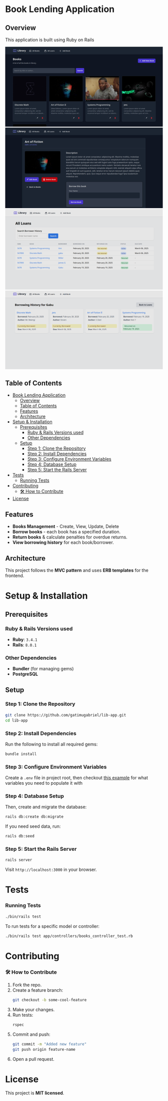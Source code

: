 # Book Lending Application

## Overview
This application is built using Ruby on Rails


![Homepage](/app/assets/images/Screenshot_1.png)
![Details](/app/assets/images/book_details.png)
![Borrowings](/app/assets/images/loans.png)
![User Hisotry](/app/assets/images/borrower_history.png)

## Table of Contents
- [Book Lending Application](#book-lending-application)
  - [Overview](#overview)
  - [Table of Contents](#table-of-contents)
  - [Features](#features)
  - [Architecture](#architecture)
- [Setup \& Installation](#setup--installation)
  - [Prerequisites](#prerequisites)
    - [Ruby \& Rails Versions used](#ruby--rails-versions-used)
    - [Other Dependencies](#other-dependencies)
  - [Setup](#setup)
    - [Step 1: Clone the Repository](#step-1-clone-the-repository)
    - [Step 2: Install Dependencies](#step-2-install-dependencies)
    - [Step 3: Configure Environment Variables](#step-3-configure-environment-variables)
    - [Step 4: Database Setup](#step-4-database-setup)
    - [Step 5: Start the Rails Server](#step-5-start-the-rails-server)
- [Tests](#tests)
    - [Running Tests](#running-tests)
- [Contributing](#contributing)
    - [🛠️ How to Contribute](#️-how-to-contribute)
- [License](#license)



## Features
- **Books Management**  - Create, View, Update, Delete
- **Borrow books** - each book has a specified duration.
- **Return books** & calculate penalties for overdue returns.
- **View borrowing history** for each book/borrower.

## Architecture
This project follows the **MVC pattern** and uses **ERB templates** for the frontend.


[//]: # (![Architecture Diagram]&#40;docs/images/architecture.png&#41;)






# Setup & Installation
## Prerequisites
### Ruby & Rails Versions used
- **Ruby**: `3.4.1`
- **Rails**: `8.0.1`

### Other Dependencies
- **Bundler** (for managing gems)
- **PostgreSQL** 

## Setup

### Step 1: Clone the Repository
```sh
git clone https://github.com/gatimugabriel/lib-app.git
cd lib-app
```

### Step 2: Install Dependencies
Run the following to install all required gems:
```sh
bundle install
```

### Step 3: Configure Environment Variables
Create a ```.env``` file in project root, then checkout [this example](/env.example) for what variables you need to populate it with

### Step 4: Database Setup
Then, create and migrate the database:
```sh
rails db:create db:migrate
```

If you need seed data, run:
```sh
rails db:seed
```

### Step 5: Start the Rails Server
```sh
rails server
```
Visit `http://localhost:3000` in your browser.



# Tests
<!-- This project includes **RSpec tests** for models and controllers.

### Step 1: Install RSpec
```sh
rails generate rspec:install
```

### Step 2: Run the Tests
```sh
rspec
```

To run tests for a specific model or controller:
```sh
rspec spec/models/book_spec.rb
rspec spec/controllers/books_controller_spec.rb
``` -->

### Running Tests
```sh
./bin/rails test
```

To run tests for a specific model or controller:
```sh
./bin/rails test app/controllers/books_controller_test.rb
```


# Contributing
### 🛠️ How to Contribute
1. Fork the repo.
2. Create a feature branch:
   ```sh
   git checkout -b some-cool-feature
   ```
3. Make your changes.
4. Run tests:
   ```sh
   rspec
   ```
5. Commit and push:
   ```sh
   git commit -m "Added new feature"
   git push origin feature-name
   ```
6. Open a pull request.


# License
This project is **MIT licensed**.


